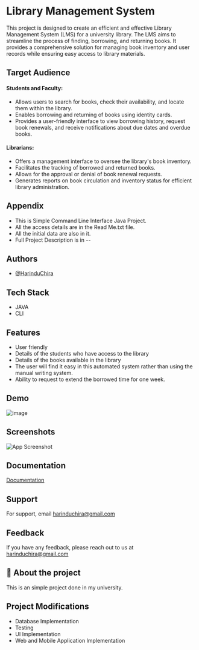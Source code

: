 
# Library Management System

This project is designed to create an efficient and effective Library Management System (LMS) for a university library. The LMS aims to streamline the process of finding, borrowing, and returning books. It provides a comprehensive solution for managing book inventory and user records while ensuring easy access to library materials.

## Target Audience
#### Students and Faculty:

- Allows users to search for books, check their availability, and locate them within the library.
- Enables borrowing and returning of books using identity cards.
- Provides a user-friendly interface to view borrowing history, request book renewals, and receive notifications about due dates and overdue books.
#### Librarians:

- Offers a management interface to oversee the library's book inventory.
- Facilitates the tracking of borrowed and returned books.
- Allows for the approval or denial of book renewal requests.
- Generates reports on book circulation and inventory status for efficient library administration.


## Appendix

* This is Simple Command Line Interface Java Project.
* All the access details are in the Read Me.txt file.
* All the initial data are also in it.
* Full Project Description is in --

## Authors

- [@HarinduChira](https://www.github.com/HarinduChira)

## Tech Stack

* JAVA
* CLI

## Features

- User friendly
- Details of the students who have access to the library
- Details of the books available in the library
- The user will find it easy in this automated system rather than using the manual writing system.
- Ability to request to extend the borrowed time for one week.


## Demo

![image](https://github.com/HarinduChira/Library-Management-System-CLI/assets/95718494/2e7b202b-9259-40b7-a653-88fb685077ba)


## Screenshots

![App Screenshot](https://via.placeholder.com/468x300?text=App+Screenshot+Here)


## Documentation

[Documentation](https://linktodocumentation)


## Support

For support, email harinduchira@gmail.com


## Feedback

If you have any feedback, please reach out to us at harinduchira@gmail.com


## 🚀 About the project
This is an simple project done in my university.


## Project Modifications

- Database Implementation
- Testing
- UI Implementation
- Web and Mobile Application Implementation
